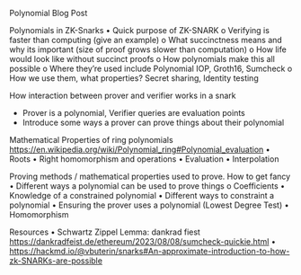 Polynomial Blog Post

Polynomials in ZK-Snarks
• Quick purpose of ZK-SNARK
o Verifying is faster than computing (give an example)
o What succinctness means and why its important (size of proof grows slower than computation)
o How life would look like without succinct proofs
o How polynomials make this all possible
o Where they’re used include Polynomial IOP, Groth16, Sumcheck
o How we use them, what properties? Secret sharing, Identity testing

How interaction between prover and verifier works in a snark

- Prover is a polynomial, Verifier queries are evaluation points
- Introduce some ways a prover can prove things about their polynomial

Mathematical Properties of ring polynomials https://en.wikipedia.org/wiki/Polynomial_ring#Polynomial_evaluation
• Roots
• Right homomorphism and operations
• Evaluation
• Interpolation

Proving methods / mathematical properties used to prove. How to get fancy
• Different ways a polynomial can be used to prove things
o Coefficients
• Knowledge of a constrained polynomial
• Different ways to constraint a polynomial
• Ensuring the prover uses a polynomial (Lowest Degree Test)
• Homomorphism

Resources
• Schwartz Zippel Lemma: dankrad fiest https://dankradfeist.de/ethereum/2023/08/08/sumcheck-quickie.html
• https://hackmd.io/@vbuterin/snarks#An-approximate-introduction-to-how-zk-SNARKs-are-possible
